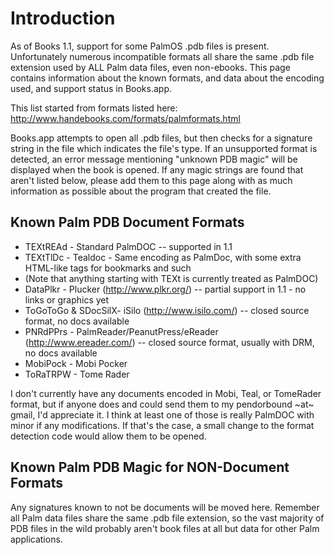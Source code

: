 # Introduction #

As of Books 1.1, support for some PalmOS .pdb files is present.  Unfortunately numerous incompatible formats all share the same .pdb file extension used by ALL Palm data files, even non-ebooks.  This page contains information about the known formats, and data about the encoding used, and support status in Books.app.

This list started from formats listed here: http://www.handebooks.com/formats/palmformats.html

Books.app attempts to open all .pdb files, but then checks for a signature string in the file which indicates the file's type.  If an unsupported format is detected, an error message mentioning "unknown PDB magic" will be displayed when the book is opened.  If any magic strings are found that aren't listed below, please add them to this page along with as much information as possible about the program that created the file.

## Known Palm PDB Document Formats ##

  * TEXtREAd - Standard PalmDOC -- supported in 1.1
  * TEXtTlDc - Tealdoc - Same encoding as PalmDoc, with some extra HTML-like tags for bookmarks and such
  * (Note that anything starting with TEXt is currently treated as PalmDOC)
  * DataPlkr - Plucker (http://www.plkr.org/) -- partial support in 1.1 - no links or graphics yet
  * ToGoToGo  & SDocSilX- iSilo (http://www.isilo.com/) -- closed source format, no docs available
  * PNRdPPrs - PalmReader/PeanutPress/eReader (http://www.ereader.com/) -- closed source format, usually with DRM, no docs available
  * MobiPock - Mobi Pocker
  * ToRaTRPW - Tome Rader

I don't currently have any documents encoded in Mobi, Teal, or TomeRader format, but if anyone does and could send them to my pendorbound ~at~ gmail, I'd appreciate it.  I think at least one of those is really PalmDOC with minor if any modifications.  If that's the case, a small change to the format detection code would allow them to be opened.

## Known Palm PDB Magic for NON-Document Formats ##

Any signatures known to not be documents will be moved here.  Remember all Palm data files share the same .pdb file extension, so the vast majority of PDB files in the wild probably aren't book files at all but data for other Palm applications.